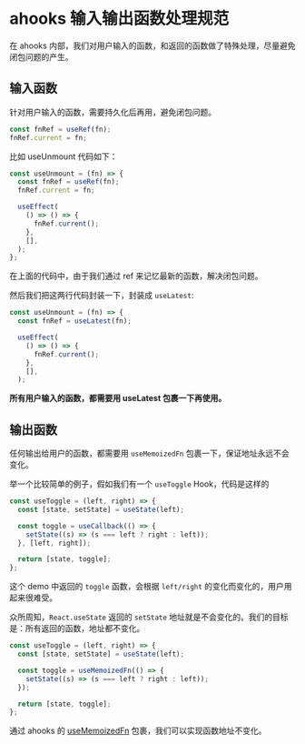 # ahooks 输入输出函数处理规范

在 ahooks 内部，我们对用户输入的函数，和返回的函数做了特殊处理，尽量避免闭包问题的产生。

## 输入函数

针对用户输入的函数，需要持久化后再用，避免闭包问题。

```js
const fnRef = useRef(fn);
fnRef.current = fn;
```

比如 useUnmount 代码如下：

```js
const useUnmount = (fn) => {
  const fnRef = useRef(fn);
  fnRef.current = fn;

  useEffect(
    () => () => {
      fnRef.current();
    },
    [],
  );
};
```

在上面的代码中，由于我们通过 ref 来记忆最新的函数，解决闭包问题。

然后我们把这两行代码封装一下，封装成 `useLatest`:

```js
const useUnmount = (fn) => {
  const fnRef = useLatest(fn);

  useEffect(
    () => () => {
      fnRef.current();
    },
    [],
  );
```

**所有用户输入的函数，都需要用 useLatest 包裹一下再使用。**

## 输出函数

任何输出给用户的函数，都需要用 `useMemoizedFn` 包裹一下，保证地址永远不会变化。

举一个比较简单的例子，假如我们有一个 `useToggle` Hook，代码是这样的

```js
const useToggle = (left, right) => {
  const [state, setState] = useState(left);

  const toggle = useCallback(() => {
    setState((s) => (s === left ? right : left));
  }, [left, right]);

  return [state, toggle];
};
```

这个 demo 中返回的 `toggle` 函数，会根据 `left/right` 的变化而变化的，用户用起来很难受。

众所周知，`React.useState` 返回的 `setState` 地址就是不会变化的。我们的目标是：所有返回的函数，地址都不变化。

```js
const useToggle = (left, right) => {
  const [state, setState] = useState(left);

  const toggle = useMemoizedFn(() => {
    setState((s) => (s === left ? right : left));
  });

  return [state, toggle];
};
```

通过 ahooks 的 [useMemoizedFn](/zh-CN/hooks/use-memoized-fn) 包裹，我们可以实现函数地址不变化。
